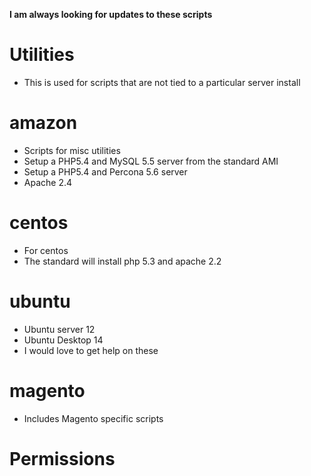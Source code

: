 **I am always looking for updates to these scripts** 
# Utilities
- This is used for scripts that are not tied to a particular server install

# amazon
- Scripts for misc utilities
- Setup a PHP5.4 and MySQL 5.5 server from the standard AMI
- Setup a PHP5.4 and Percona 5.6 server
- Apache 2.4

# centos
- For centos
- The standard will install php 5.3 and apache 2.2

# ubuntu
- Ubuntu server 12
- Ubuntu Desktop 14
- I would love to get help on these

# magento
- Includes Magento specific scripts

# Permissions
